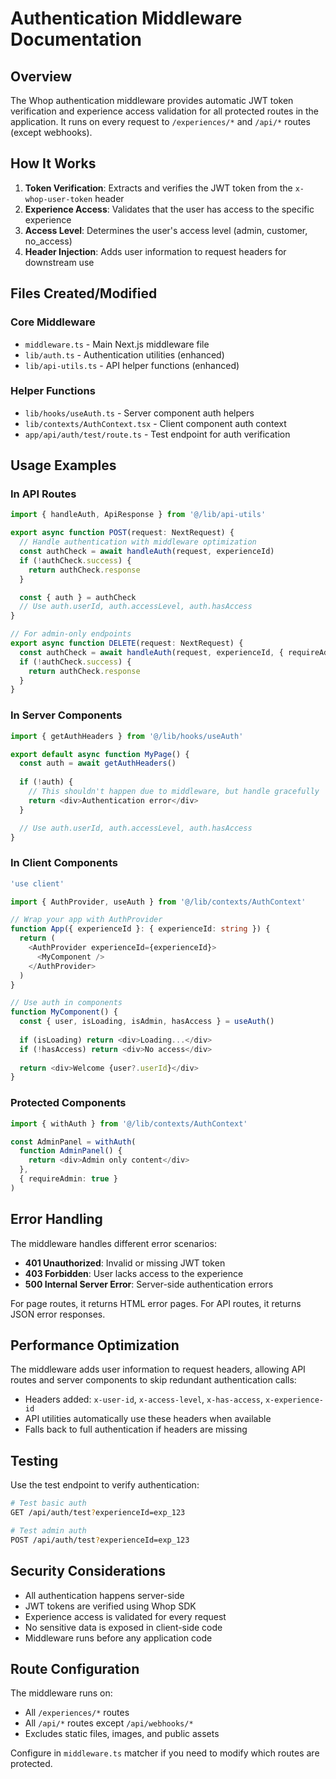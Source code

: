 # Authentication Middleware Documentation

## Overview

The Whop authentication middleware provides automatic JWT token verification and experience access validation for all protected routes in the application. It runs on every request to `/experiences/*` and `/api/*` routes (except webhooks).

## How It Works

1. **Token Verification**: Extracts and verifies the JWT token from the `x-whop-user-token` header
2. **Experience Access**: Validates that the user has access to the specific experience
3. **Access Level**: Determines the user's access level (admin, customer, no_access)
4. **Header Injection**: Adds user information to request headers for downstream use

## Files Created/Modified

### Core Middleware
- `middleware.ts` - Main Next.js middleware file
- `lib/auth.ts` - Authentication utilities (enhanced)
- `lib/api-utils.ts` - API helper functions (enhanced)

### Helper Functions
- `lib/hooks/useAuth.ts` - Server component auth helpers
- `lib/contexts/AuthContext.tsx` - Client component auth context
- `app/api/auth/test/route.ts` - Test endpoint for auth verification

## Usage Examples

### In API Routes

```typescript
import { handleAuth, ApiResponse } from '@/lib/api-utils'

export async function POST(request: NextRequest) {
  // Handle authentication with middleware optimization
  const authCheck = await handleAuth(request, experienceId)
  if (!authCheck.success) {
    return authCheck.response
  }

  const { auth } = authCheck
  // Use auth.userId, auth.accessLevel, auth.hasAccess
}

// For admin-only endpoints
export async function DELETE(request: NextRequest) {
  const authCheck = await handleAuth(request, experienceId, { requireAdmin: true })
  if (!authCheck.success) {
    return authCheck.response
  }
}
```

### In Server Components

```typescript
import { getAuthHeaders } from '@/lib/hooks/useAuth'

export default async function MyPage() {
  const auth = await getAuthHeaders()
  
  if (!auth) {
    // This shouldn't happen due to middleware, but handle gracefully
    return <div>Authentication error</div>
  }

  // Use auth.userId, auth.accessLevel, auth.hasAccess
}
```

### In Client Components

```typescript
'use client'

import { AuthProvider, useAuth } from '@/lib/contexts/AuthContext'

// Wrap your app with AuthProvider
function App({ experienceId }: { experienceId: string }) {
  return (
    <AuthProvider experienceId={experienceId}>
      <MyComponent />
    </AuthProvider>
  )
}

// Use auth in components
function MyComponent() {
  const { user, isLoading, isAdmin, hasAccess } = useAuth()
  
  if (isLoading) return <div>Loading...</div>
  if (!hasAccess) return <div>No access</div>
  
  return <div>Welcome {user?.userId}</div>
}
```

### Protected Components

```typescript
import { withAuth } from '@/lib/contexts/AuthContext'

const AdminPanel = withAuth(
  function AdminPanel() {
    return <div>Admin only content</div>
  },
  { requireAdmin: true }
)
```

## Error Handling

The middleware handles different error scenarios:

- **401 Unauthorized**: Invalid or missing JWT token
- **403 Forbidden**: User lacks access to the experience
- **500 Internal Server Error**: Server-side authentication errors

For page routes, it returns HTML error pages. For API routes, it returns JSON error responses.

## Performance Optimization

The middleware adds user information to request headers, allowing API routes and server components to skip redundant authentication calls:

- Headers added: `x-user-id`, `x-access-level`, `x-has-access`, `x-experience-id`
- API utilities automatically use these headers when available
- Falls back to full authentication if headers are missing

## Testing

Use the test endpoint to verify authentication:

```bash
# Test basic auth
GET /api/auth/test?experienceId=exp_123

# Test admin auth
POST /api/auth/test?experienceId=exp_123
```

## Security Considerations

- All authentication happens server-side
- JWT tokens are verified using Whop SDK
- Experience access is validated for every request
- No sensitive data is exposed in client-side code
- Middleware runs before any application code

## Route Configuration

The middleware runs on:
- All `/experiences/*` routes
- All `/api/*` routes except `/api/webhooks/*`
- Excludes static files, images, and public assets

Configure in `middleware.ts` matcher if you need to modify which routes are protected.